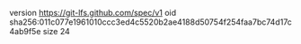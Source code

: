version https://git-lfs.github.com/spec/v1
oid sha256:011c077e1961010ccc3ed4c5520b2ae4188d50754f254faa7bc74d17c4ab9f5e
size 24
